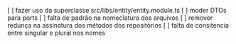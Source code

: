 [ ] fazer uso da superclasse src/libs/entity/entity.module.ts
[ ] moder DTOs para ports
[ ] falta de padrão na nomeclatura dos arquivos
[ ] remover redunça na assinatura dos métodos dos repositórios
[ ] falta de consitencia entre singular e plural nos nomes